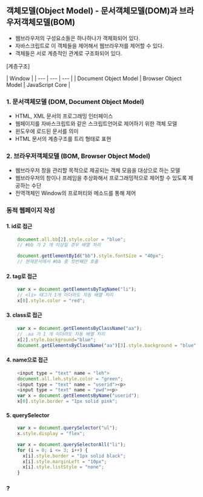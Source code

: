 
## 객체모델(Object Model) - 문서객체모델(DOM)과 브라우저객체모델(BOM)
 - 웹브라우저의 구성요소들은 하나하나가 객체화되어 있다.
 - 자바스크립트로 이 객체들을 제어해서 웹브라우저를 제어할 수 있다.
 - 객체들은 서로 계층적인 관계로 구조화되어 있다.

 [계층구조]

 | Window |
 | --- | --- | --- |
 | Document Object Model | Browser Object Model | JavaScript Core |

### 1. 문서객체모델 (DOM, Document Object Model)
* HTML, XML 문서의 프로그래밍 인터페이스
* 웹페이지를 자바스크립트와 같은 스크립트언어로 제어하기 위한 객체 모델
* 윈도우에 로드된 문서를 의미
* HTML 문서의 계층구조를 트리 형태로 표현


### 2. 브라우저객체모델 (BOM, Browser Object Model)
* 웹브라우저 창을 관리할 목적으로 제공되는 객체 모음을 대상으로 하는 모델
* 웹브라우저의 창이나 프레임을 추상화해서 프로그래밍적으로 제어할 수 있도록 제공하는 수단
* 전역객체인 Window의 프로퍼티와 메소드를 통해 제어

### 동적 웹페이지 작성
#### 1. id로 접근

```Javascript
    document.all.bb[2].style.color = "blue";
    // #bb 가 2 개 이상일 경우 배열 처리

    document.getElementById("bb").style.fontSize = "40px";
    // 현재문서에서 #bb 중 첫번째만 호출
```

#### 2. tag로 접근

```Javascript
    var x = document.getElementsByTagName("li");
    // <li> 태그가 1개 이더라도 자동 배열 처리
    x[0].style.color = "red";
```

#### 3. class로 접근

```Javascript
    var x = document.getElementsByClassName("aa");
    // .aa 가 1 개 이더라도 자동 배열 처리
    x[2].style.background="blue";
    document.getElementsByClassName("aa")[3].style.background = "blue";
```

#### 4. name으로 접근

```Javascript
    <input type = "text" name = "leh">
    document.all.leh.style.color = "green";
    <input type = "text" name = "userid"><p>
    <input type = "text" name = "pwd"><p>
    var x = document.getElementsByName("userid");
    x[0].style.border = "1px solid pink";
```

#### 5. querySelector

```Javascript
    var x = document.querySelector("ul");
    x.style.display = "flex";

    var x = document.querySelectorAll("li");
    for (i = 0; i <= 3; i++) {
      x[i].style.border = "1px solid black";
      x[i].style.marginLeft = "10px";
      x[i].style.listStyle = "none";
    }
```

### ?
